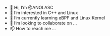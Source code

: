 - 👋 Hi, I’m @ANOLASC
- 👀 I’m interested in C++ and Linux
- 🌱 I’m currently learning eBPF and Linux Kernel
- 💞️ I’m looking to collaborate on ...
- 📫 How to reach me ...

<!---
ANOLASC/ANOLASC is a ✨ special ✨ repository because its `README.md` (this file) appears on your GitHub profile.
You can click the Preview link to take a look at your changes.
--->
